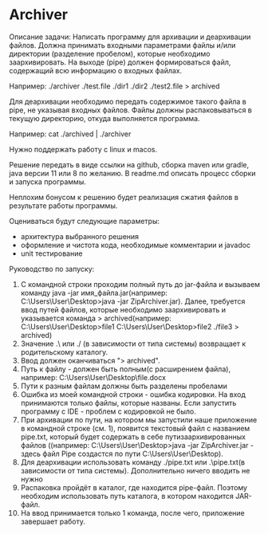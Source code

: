 # Archiver
Описание задачи:
Написать программу для архивации и деархивации файлов.
Должна принимать входными параметрами файлы и/или директории (разделение пробелом), которые необходимо заархивировать.
На выходе (pipe) должен формироваться файл, содержащий всю информацию о входных файлах.

Например:
./archiver ./test.file ./dir1 ./dir2 ./test2.file > archived

Для деархивации необходимо передать содержимое такого файла в pipe, не указывая входных файлов.
Файлы должны распаковываться в текущую директорию, откуда выполняется программа.

Например:
cat ./archived | ./archiver

Нужно поддержать работу с linux и macos.

Решение передать в виде ссылки на github, сборка maven или gradle, java версии 11 или 8 по желанию. В readme.md описать процесс сборки и запуска программы.

Неплохим бонусом к решению будет реализация сжатия файлов в результате работы программы.

Оцениваться будут следующие параметры:
 - архитектура выбранного решения
 - оформление и чистота кода, необходимые комментарии и javadoc
 - unit тестирование
 
 Руководство по запуску:
 1. С командной строки проходим полный путь до jar-файла и вызываем команду java -jar имя_файла.jar(например: C:\Users\User\Desktop>java -jar ZipArchiver.jar).
 Далее, требуется ввод путей файлов, которые необходимо заархивировать и указывается команда > archived(например: C:\Users\User\Desktop>file1 C:\Users\User\Desktop>file2 ./file3 > archived)
 2. Значение .\ или ./ (в зависимости от типа системы) возвращает к родительскому каталогу.
 3. Ввод должен оканчиваться "> archived".
 4. Путь к файлу - должен быть полным(с расширением файла), например:  C:\Users\User\Desktop\file.docx
 5. Пути к разным файлам должны быть разделены пробелами
 6. Ошибка из моей командной строки - ошибка кодировки. На вход принимаются только файлы, которые названы. Если запустить программу с IDE - проблем с кодировкой не было.
 7. При архивации по пути, на котором мы запустили наше приложение в командной строке (см. 1), появится текстовый файл с названием pipe.txt, который будет содержать в себе путизаархивированных файлов ((например: C:\Users\User\Desktop>java -jar ZipArchiver.jar - здесь файл Pipe создастся по пути C:\Users\User\Desktop). 
 8. Для деархивации использовать команду ./pipe.txt или .\pipe.txt(в зависимости от типа системы). Дополнительно ничего вводить не нужно
 9. Распаковка пройдёт в каталог, где находится pipe-файл. Поэтому необходим использовать путь каталога, в котором находится JAR-файл.
 10. На ввод принимается только 1 команда, после чего, приложение завершает работу.
 
